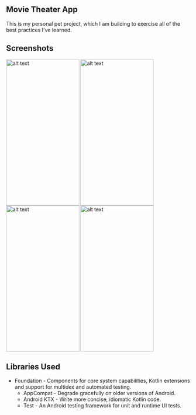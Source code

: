 Movie Theater App
---------------------------

This is my personal pet project, which I am building to exercise all of the best practices I've learned. 

Screenshots
---------------------------

<img align="left" src="https://drive.google.com/uc?export=view&id=1ZLa-mL0030QNHHZARkCnn2YUyUmr0-JO" alt="alt text" width="200" height="400">

<img align="left" src="https://drive.google.com/uc?export=view&id=1I5u80JKp_SZ-rtLgmoyQi4-0ELgFy5Mm" alt="alt text" width="200" height="400">

<img align="left" src="https://drive.google.com/uc?export=view&id=1cpfbd0Uk2Ltq09hjgApf0CKABvkgpUCm" alt="alt text" width="200" height="400">

<img src="https://drive.google.com/uc?export=view&id=16fQ9pyeeqeqJWgb7HY3xlqIH0hSqu-lE" alt="alt text" width="200" height="400">

Libraries Used
---------------------------

- Foundation - Components for core system capabilities, Kotlin extensions and support for multidex and automated testing.
   - AppCompat - Degrade gracefully on older versions of Android.
   - Android KTX - Write more concise, idiomatic Kotlin code.
   - Test - An Android testing framework for unit and runtime UI tests.

